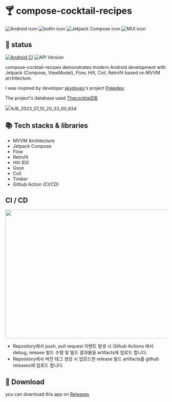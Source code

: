 # 🍸 compose-cocktail-recipes

![Android icon](https://img.shields.io/badge/android-808080?style=for-the-badge&logo=android&logoColor=3ddc84) ![kotlin icon](https://img.shields.io/badge/kotlin-808080?style=for-the-badge&logo=kotlin&logoColor=7f52ff) ![Jetpack Compose icon](https://img.shields.io/badge/jetpack_compose-808080?style=for-the-badge&logo=jetpackcompose&logoColor=4285f4) ![MUI icon](https://img.shields.io/badge/mui-808080?style=for-the-badge&logo=mui&logoColor=007fff)

## 🏀 status
[![Android CI](https://github.com/gogoadl/composecocktailrecipes/actions/workflows/android.yml/badge.svg)](https://github.com/gogoadl/composecocktailrecipes/actions/workflows/android.yml) ![API Version](https://img.shields.io/badge/API-21+-blue)

compose-cocktail-recipes demonstrates modern Android development with Jetpack (Compose, ViewModel), Flow, Hilt, Coil, Retrofit
based on MVVM architecture.

I was inspired by developer [skydoves](https://github.com/skydoves)'s project [Pokedex](https://github.com/skydoves/Pokedex).

The project's database used [ThecocktailDB](https://www.thecocktaildb.com/)

![녹화_2023_07_10_20_33_00_634](https://github.com/gogoadl/compose-cocktail-recipes/assets/49335446/59666fda-c0f2-42f9-93e3-d9c97945d3d7)



## 📚 Tech stacks & libraries

+ MVVM Architecture
+ Jetpack Compose
+ Flow
+ Retrofit
+ Hilt (DI)
+ Gson
+ Coil
+ Timber
+ Github Action (CI/CD)


## CI / CD

<img src="https://github.com/gogoadl/compose-cocktail-recipes/assets/49335446/0aafef67-89cc-47c9-a5e3-e9b6a53ca03e" width="650" height="400">

+ Repository에서 push, pull request 이벤트 발생 시 Github Actions 에서 debug, release 빌드 수행 및 빌드 결과물을 artifacts에 업로드 합니다.
+ Repository에서 버전 태그 생성 시 업로드한 release 빌드 artifacts를 github releases에 업로드 합니다.



## 💎 Download 

you can download this app on [Releases](https://github.com/gogoadl/compose-cocktail-recipes/releases)
